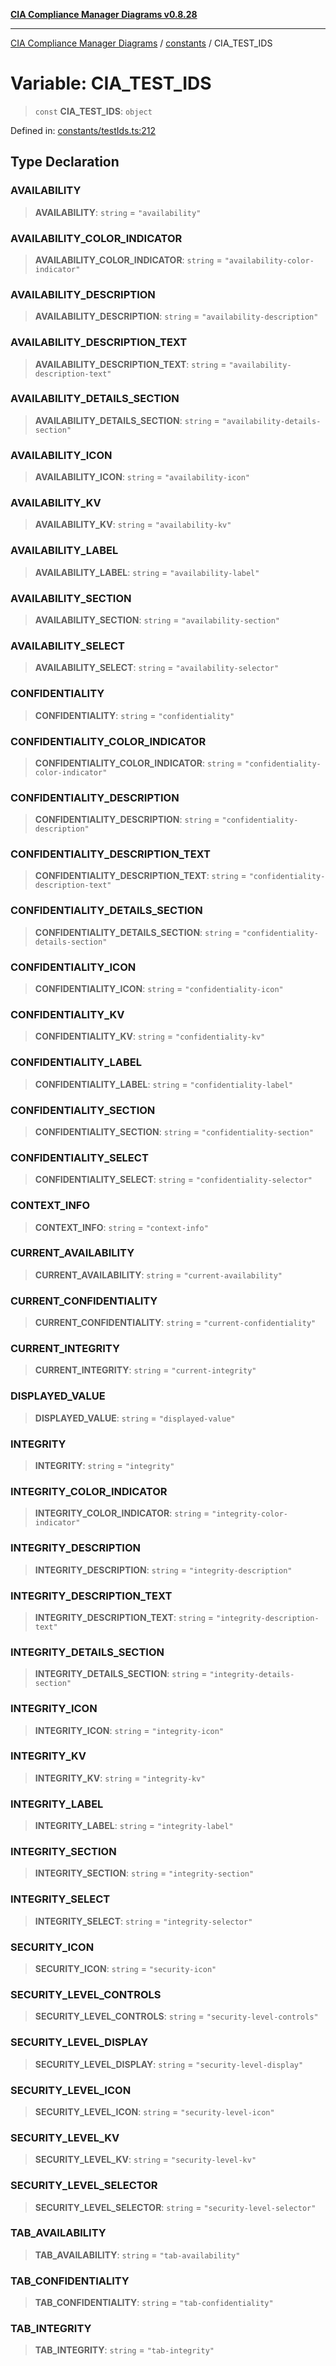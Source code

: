[**CIA Compliance Manager Diagrams v0.8.28**](../../README.md)

***

[CIA Compliance Manager Diagrams](../../modules.md) / [constants](../README.md) / CIA\_TEST\_IDS

# Variable: CIA\_TEST\_IDS

> `const` **CIA\_TEST\_IDS**: `object`

Defined in: [constants/testIds.ts:212](https://github.com/Hack23/cia-compliance-manager/blob/7619f76b35999bc4eb3f6ff6c1e77c13be78f250/src/constants/testIds.ts#L212)

## Type Declaration

### AVAILABILITY

> **AVAILABILITY**: `string` = `"availability"`

### AVAILABILITY\_COLOR\_INDICATOR

> **AVAILABILITY\_COLOR\_INDICATOR**: `string` = `"availability-color-indicator"`

### AVAILABILITY\_DESCRIPTION

> **AVAILABILITY\_DESCRIPTION**: `string` = `"availability-description"`

### AVAILABILITY\_DESCRIPTION\_TEXT

> **AVAILABILITY\_DESCRIPTION\_TEXT**: `string` = `"availability-description-text"`

### AVAILABILITY\_DETAILS\_SECTION

> **AVAILABILITY\_DETAILS\_SECTION**: `string` = `"availability-details-section"`

### AVAILABILITY\_ICON

> **AVAILABILITY\_ICON**: `string` = `"availability-icon"`

### AVAILABILITY\_KV

> **AVAILABILITY\_KV**: `string` = `"availability-kv"`

### AVAILABILITY\_LABEL

> **AVAILABILITY\_LABEL**: `string` = `"availability-label"`

### AVAILABILITY\_SECTION

> **AVAILABILITY\_SECTION**: `string` = `"availability-section"`

### AVAILABILITY\_SELECT

> **AVAILABILITY\_SELECT**: `string` = `"availability-selector"`

### CONFIDENTIALITY

> **CONFIDENTIALITY**: `string` = `"confidentiality"`

### CONFIDENTIALITY\_COLOR\_INDICATOR

> **CONFIDENTIALITY\_COLOR\_INDICATOR**: `string` = `"confidentiality-color-indicator"`

### CONFIDENTIALITY\_DESCRIPTION

> **CONFIDENTIALITY\_DESCRIPTION**: `string` = `"confidentiality-description"`

### CONFIDENTIALITY\_DESCRIPTION\_TEXT

> **CONFIDENTIALITY\_DESCRIPTION\_TEXT**: `string` = `"confidentiality-description-text"`

### CONFIDENTIALITY\_DETAILS\_SECTION

> **CONFIDENTIALITY\_DETAILS\_SECTION**: `string` = `"confidentiality-details-section"`

### CONFIDENTIALITY\_ICON

> **CONFIDENTIALITY\_ICON**: `string` = `"confidentiality-icon"`

### CONFIDENTIALITY\_KV

> **CONFIDENTIALITY\_KV**: `string` = `"confidentiality-kv"`

### CONFIDENTIALITY\_LABEL

> **CONFIDENTIALITY\_LABEL**: `string` = `"confidentiality-label"`

### CONFIDENTIALITY\_SECTION

> **CONFIDENTIALITY\_SECTION**: `string` = `"confidentiality-section"`

### CONFIDENTIALITY\_SELECT

> **CONFIDENTIALITY\_SELECT**: `string` = `"confidentiality-selector"`

### CONTEXT\_INFO

> **CONTEXT\_INFO**: `string` = `"context-info"`

### CURRENT\_AVAILABILITY

> **CURRENT\_AVAILABILITY**: `string` = `"current-availability"`

### CURRENT\_CONFIDENTIALITY

> **CURRENT\_CONFIDENTIALITY**: `string` = `"current-confidentiality"`

### CURRENT\_INTEGRITY

> **CURRENT\_INTEGRITY**: `string` = `"current-integrity"`

### DISPLAYED\_VALUE

> **DISPLAYED\_VALUE**: `string` = `"displayed-value"`

### INTEGRITY

> **INTEGRITY**: `string` = `"integrity"`

### INTEGRITY\_COLOR\_INDICATOR

> **INTEGRITY\_COLOR\_INDICATOR**: `string` = `"integrity-color-indicator"`

### INTEGRITY\_DESCRIPTION

> **INTEGRITY\_DESCRIPTION**: `string` = `"integrity-description"`

### INTEGRITY\_DESCRIPTION\_TEXT

> **INTEGRITY\_DESCRIPTION\_TEXT**: `string` = `"integrity-description-text"`

### INTEGRITY\_DETAILS\_SECTION

> **INTEGRITY\_DETAILS\_SECTION**: `string` = `"integrity-details-section"`

### INTEGRITY\_ICON

> **INTEGRITY\_ICON**: `string` = `"integrity-icon"`

### INTEGRITY\_KV

> **INTEGRITY\_KV**: `string` = `"integrity-kv"`

### INTEGRITY\_LABEL

> **INTEGRITY\_LABEL**: `string` = `"integrity-label"`

### INTEGRITY\_SECTION

> **INTEGRITY\_SECTION**: `string` = `"integrity-section"`

### INTEGRITY\_SELECT

> **INTEGRITY\_SELECT**: `string` = `"integrity-selector"`

### SECURITY\_ICON

> **SECURITY\_ICON**: `string` = `"security-icon"`

### SECURITY\_LEVEL\_CONTROLS

> **SECURITY\_LEVEL\_CONTROLS**: `string` = `"security-level-controls"`

### SECURITY\_LEVEL\_DISPLAY

> **SECURITY\_LEVEL\_DISPLAY**: `string` = `"security-level-display"`

### SECURITY\_LEVEL\_ICON

> **SECURITY\_LEVEL\_ICON**: `string` = `"security-level-icon"`

### SECURITY\_LEVEL\_KV

> **SECURITY\_LEVEL\_KV**: `string` = `"security-level-kv"`

### SECURITY\_LEVEL\_SELECTOR

> **SECURITY\_LEVEL\_SELECTOR**: `string` = `"security-level-selector"`

### TAB\_AVAILABILITY

> **TAB\_AVAILABILITY**: `string` = `"tab-availability"`

### TAB\_CONFIDENTIALITY

> **TAB\_CONFIDENTIALITY**: `string` = `"tab-confidentiality"`

### TAB\_INTEGRITY

> **TAB\_INTEGRITY**: `string` = `"tab-integrity"`
